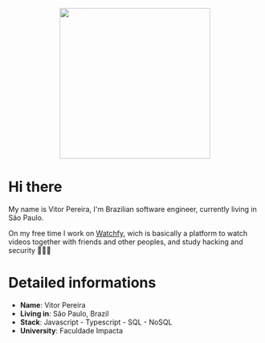 
<p align="center">
    <img src="https://rapidapi.com/blog/wp-content/uploads/2017/01/octocat.gif" width='300px'>
</p>

# Hi there

My name is Vitor Pereira, I'm Brazilian software engineer, currently living in São Paulo.

On my free time I work on [Watchfy](https://staging-watchfy.herokuapp.com), wich is basically a platform to watch videos together with friends and other peoples, and study hacking and security 👨🏼‍💻

# Detailed informations
* **Name**: Vitor Pereira
* **Living in**: São Paulo, Brazil
* **Stack**: Javascript - Typescript - SQL - NoSQL
* **University**: Faculdade Impacta
